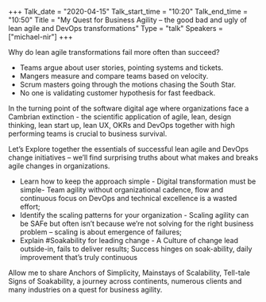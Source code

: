 +++
Talk_date = "2020-04-15"
Talk_start_time = "10:20"
Talk_end_time = "10:50"
Title = "My Quest for Business Agility – the good bad and ugly of lean agile and DevOps transformations"
Type = "talk"
Speakers = ["michael-nir"]
+++

Why do lean agile transformations fail more often than succeed?

* Teams argue about user stories, pointing systems and tickets.
* Mangers measure and compare teams based on velocity.
* Scrum masters going through the motions chasing the South Star.
* No one is validating customer hypothesis for fast feedback.

In the turning point of the software digital age where organizations face a Cambrian extinction - the scientific application of agile, lean, design thinking, lean start up, lean UX, OKRs and DevOps together with high performing teams is crucial to business survival.

Let’s Explore together the essentials of successful lean agile and DevOps change initiatives – we’ll find surprising truths about what makes and breaks agile changes in organizations.

* Learn how to keep the approach simple - Digital transformation must be simple- Team agility without organizational cadence, flow and continuous focus on DevOps and technical excellence is a wasted effort;
* Identify the scaling patterns for your organization - Scaling agility can be SAFe but often isn’t because we’re not solving for the right business problem – scaling is about emergence of failures;
* Explain #Soakability for leading change - A Culture of change lead outside-in, fails to deliver results; Success hinges on soak-ability, daily improvement that’s truly continuous
 
Allow me to share Anchors of Simplicity, Mainstays of Scalability, Tell-tale Signs of Soakability,  a journey across continents, numerous clients and many industries on a quest for business agility.
